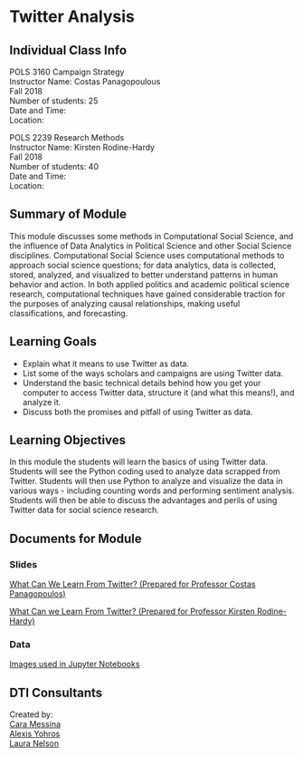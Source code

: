 # Twitter Analysis

## Individual Class Info
POLS 3160 Campaign Strategy
<br>
Instructor Name: Costas Panagopoulous
<br>
Fall 2018
<br>
Number of students: 25
<br>
Date and Time: 
<br>
Location: <br>

POLS 2239 Research Methods
<br>
Instructor Name: Kirsten Rodine-Hardy
<br>
Fall 2018
<br>
Number of students: 40
<br>
Date and Time: 
<br>
Location: <br>

## Summary of Module
This module discusses some methods in Computational Social Science, and the influence of Data Analytics in Political Science and other Social Science disciplines. Computational Social Science uses computational methods to approach social science questions; for data analytics, data is collected, stored, analyzed, and visualized to better understand patterns in human behavior and action. In both applied politics and academic political science research, computational techniques have gained considerable traction for the purposes of analyzing causal relationships, making useful classifications, and forecasting.

## Learning Goals
- Explain what it means to use Twitter as data.
- List some of the ways scholars and campaigns are using Twitter data.
- Understand the basic technical details behind how you get your computer to access Twitter data, structure it (and what this means!), and analyze it.
- Discuss both the promises and pitfall of using Twitter as data.
    
## Learning Objectives
In this module the students will learn the basics of using Twitter data. Students will see the Python coding used to analyze data scrapped from Twitter. Students will then use Python to analyze and visualize the data in various ways - including counting words and performing sentiment analysis. Students will then be able to discuss the advantages and perils of using Twitter data for social science research.

## Documents for Module

### Slides

[What Can We Learn From Twitter? (Prepared for Professor Costas Panagopoulos)](https://github.com/NULabNortheastern/digitalassignmentshowcase/blob/master/twitter/campaign_strategy-fall2018-panagopoulos/PoliticalScience_Twitter_CostasModule_FilledIn.ipynb)

[What Can we Learn From Twitter? (Prepared for Professor Kirsten Rodine-Hardy)](https://github.com/NULabNortheastern/digitalassignmentshowcase/blob/master/twitter/campaign_strategy-fall2018-panagopoulos/PoliticalScience_Twitter_KirstenModule_FilledIn.ipynb)

### Data
[Images used in Jupyter Notebooks](https://github.com/NULabNortheastern/digitalassignmentshowcase/tree/master/twitter/campaign_strategy-fall2018-panagopoulos/images)

## DTI Consultants
Created by:<br>
[Cara Messina](messina.c@husky.neu.edu)<br>
[Alexis Yohros](yohros.a@husky.neu.edu)<br>
[Laura Nelson](l.nelson@northeastern.edu)
